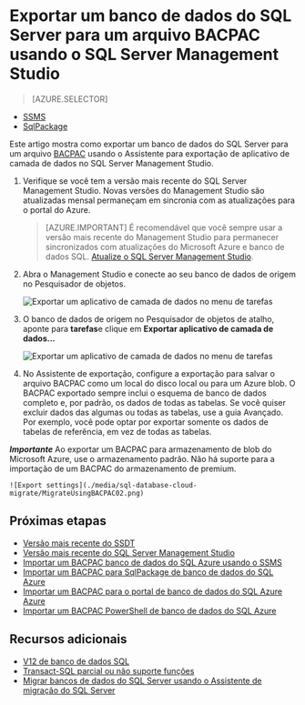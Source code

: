 
<properties
   pageTitle="Exportar um banco de dados do SQL Server para um arquivo BACPAC usando o SQL Server Management Studio | Microsoft Azure"
   description="Microsoft Azure SQL Database, migração de banco de dados, exportar o banco de dados, Exportar arquivo BACPAC, o Assistente para exportar aplicação de nível de dados"
   services="sql-database"
   documentationCenter=""
   authors="CarlRabeler"
   manager="jhubbard"
   editor=""/>

<tags
   ms.service="sql-database"
   ms.devlang="NA"
   ms.topic="article"
   ms.tgt_pltfrm="NA"
   ms.workload="data-management"
   ms.date="08/16/2016"
   ms.author="carlrab"/>

# <a name="export-a-sql-server-database-to-a-bacpac-file-using-sql-server-management-studio"></a>Exportar um banco de dados do SQL Server para um arquivo BACPAC usando o SQL Server Management Studio

> [AZURE.SELECTOR]
- [SSMS](sql-database-cloud-migrate-compatible-export-bacpac-ssms.md)
- [SqlPackage](sql-database-cloud-migrate-compatible-export-bacpac-sqlpackage.md)

 
Este artigo mostra como exportar um banco de dados do SQL Server para um arquivo [BACPAC](https://msdn.microsoft.com/library/ee210546.aspx#Anchor_4) usando o Assistente para exportação de aplicativo de camada de dados no SQL Server Management Studio. 

1. Verifique se você tem a versão mais recente do SQL Server Management Studio. Novas versões do Management Studio são atualizadas mensal permaneçam em sincronia com as atualizações para o portal do Azure.

     > [AZURE.IMPORTANT] É recomendável que você sempre usar a versão mais recente do Management Studio para permanecer sincronizados com atualizações do Microsoft Azure e banco de dados SQL. [Atualize o SQL Server Management Studio](https://msdn.microsoft.com/library/mt238290.aspx).

2. Abra o Management Studio e conecte ao seu banco de dados de origem no Pesquisador de objetos.

    ![Exportar um aplicativo de camada de dados no menu de tarefas](./media/sql-database-cloud-migrate/MigrateUsingBACPAC01.png)

3. O banco de dados de origem no Pesquisador de objetos de atalho, aponte para **tarefas**e clique em **Exportar aplicativo de camada de dados...**

    ![Exportar um aplicativo de camada de dados no menu de tarefas](./media/sql-database-cloud-migrate/TestForCompatibilityUsingSSMS01.png)

4. No Assistente de exportação, configure a exportação para salvar o arquivo BACPAC como um local do disco local ou para um Azure blob. O BACPAC exportado sempre inclui o esquema de banco de dados completo e, por padrão, os dados de todas as tabelas. Se você quiser excluir dados das algumas ou todas as tabelas, use a guia Avançado. Por exemplo, você pode optar por exportar somente os dados de tabelas de referência, em vez de todas as tabelas.

***Importante*** Ao exportar um BACPAC para armazenamento de blob do Microsoft Azure, use o armazenamento padrão. Não há suporte para a importação de um BACPAC do armazenamento de premium.

    ![Export settings](./media/sql-database-cloud-migrate/MigrateUsingBACPAC02.png)


## <a name="next-steps"></a>Próximas etapas

- [Versão mais recente do SSDT](https://msdn.microsoft.com/library/mt204009.aspx)
- [Versão mais recente do SQL Server Management Studio](https://msdn.microsoft.com/library/mt238290.aspx)
- [Importar um BACPAC banco de dados do SQL Azure usando o SSMS](sql-database-cloud-migrate-compatible-import-bacpac-ssms.md)
- [Importar um BACPAC para SqlPackage de banco de dados do SQL Azure](sql-database-cloud-migrate-compatible-import-bacpac-sqlpackage.md)
- [Importar um BACPAC para o portal de banco de dados do SQL Azure Azure](sql-database-import.md)
- [Importar um BACPAC PowerShell de banco de dados do SQL Azure](sql-database-import-powershell.md)

## <a name="additional-resources"></a>Recursos adicionais

- [V12 de banco de dados SQL](sql-database-v12-whats-new.md)
- [Transact-SQL parcial ou não suporte funções](sql-database-transact-sql-information.md)
- [Migrar bancos de dados do SQL Server usando o Assistente de migração do SQL Server](http://blogs.msdn.com/b/ssma/)
